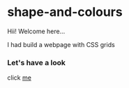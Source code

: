 # shape-and-colours

Hii! Welcome here...

I had build a webpage with CSS grids

### Let's have a look
click [me](https://dilnaz-kaur22.github.io/shapes-and-colours/
)
